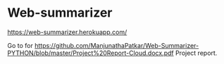 # Web-summarizer
https://web-summarizer.herokuapp.com/

Go to for https://github.com/ManjunathaPatkar/Web-Summarizer-PYTHON/blob/master/Project%20Report-Cloud.docx.pdf Project report.
